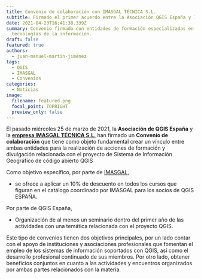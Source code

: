 ```yaml
---
title: Convenio de colaboración con IMASGAL TÉCNICA S.L.
subtitle: Firmado el primer acuerdo entre la Asociación QGIS España y IMASGAL.
date: 2021-04-23T16:41:38.339Z
summary: Convenio firmado con entidades de formación especializadas en las
  tecnologías de la información.
draft: false
featured: true
authors:
  - juan-manuel-martin-jimenez
tags:
  - QGIS
  - IMASGAL
  - Convenios
categories:
  - Noticias
image:
  filename: featured.png
  focal_point: TOPRIGHT
  preview_only: false
---
```

El pasado miércoles 25 de marzo de 2021, la **Asociación de QGIS España** y la **[empresa  IMASGAL TÉCNICA S.L.](https://imasgal.com/)** han firmado un **Convenio de colaboración** que tiene como objeto fundamental crear un vínculo entre ambas entidades para la realización de acciones de formación y divulgación relacionada con el proyecto de Sistema de Información Geográfico de código abierto QGIS

Como objetivo específico, por parte de [IMASGAL](https://imasgal.com/), 

* se ofrece a aplicar un 10% de descuento en todos los cursos que figuran en el catálogo coordinado por IMASGAL para los socios de QGIS ESPAÑA.

Por parte de QGIS España,

* Organización de al menos un seminario dentro del primer año de las actividades con una
   temática relacionada con el proyecto QGIS.

Este tipo de convenios tienen dos objetivos principales, por un lado contar con el apoyo de instituciones y asociaciones profesionales que fomentan el empleo de los sistemas de información soportados con QGIS, así como el desarrollo profesional continuado de sus miembros. Por otro lado, obtener beneficios conjuntos en cuanto a las actividades y encuentros organizados por ambas partes relacionados con la materia.